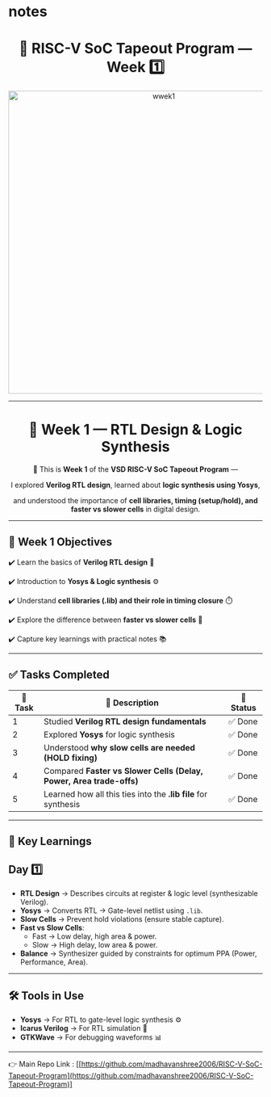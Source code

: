 # notes

<h1 align="center">🔳 RISC-V SoC Tapeout Program — Week 1️⃣</h1>

<p align="center">
<img  alt="wwek1" src="https://github.com/user-attachments/assets/cb677106-251e-46a9-81f6-9c2e6d0f99c0" width="600" />
</p>


---

<div align="center">

# 🚀 Week 1 — RTL Design & Logic Synthesis

🌟 This is **Week 1** of the **VSD RISC-V SoC Tapeout Program** —

I explored **Verilog RTL design**, learned about **logic synthesis using Yosys**,

and understood the importance of **cell libraries, timing (setup/hold), and faster vs slower cells** in digital design.

</div>

---

## 🎯 Week 1 Objectives

✔️ Learn the basics of **Verilog RTL design** 📝

✔️ Introduction to **Yosys & Logic synthesis** ⚙️

✔️ Understand **cell libraries (.lib) and their role in timing closure** ⏱️

✔️ Explore the difference between **faster vs slower cells** 🔄

✔️ Capture key learnings with practical notes 📚

---

## ✅ Tasks Completed

| 📝 Task | 📌 Description | 🎯 Status |
| --- | --- | --- |
| 1 | Studied **Verilog RTL design fundamentals** | ✅ Done |
| 2 | Explored **Yosys** for logic synthesis | ✅ Done |
| 3 | Understood **why slow cells are needed (HOLD fixing)** | ✅ Done |
| 4 | Compared **Faster vs Slower Cells (Delay, Power, Area trade-offs)** | ✅ Done |
| 5 | Learned how all this ties into the **.lib file** for synthesis | ✅ Done |

---

## 📒 Key Learnings

## Day 1️⃣

- **RTL Design** → Describes circuits at register & logic level (synthesizable Verilog).
- **Yosys** → Converts RTL → Gate-level netlist using `.lib`.
- **Slow Cells** → Prevent hold violations (ensure stable capture).
- **Fast vs Slow Cells**:
    - Fast → Low delay, high area & power.
    - Slow → High delay, low area & power.
- **Balance** → Synthesizer guided by constraints for optimum PPA (Power, Performance, Area).

---

## 🛠️ Tools in Use

- **Yosys** → For RTL to gate-level logic synthesis ⚙️
- **Icarus Verilog** → For RTL simulation 📐
- **GTKWave** → For debugging waveforms 📊

---

👉 Main Repo Link : [[https://github.com/madhavanshree2006/RISC-V-SoC-Tapeout-Program](https://github.com/madhavanshree2006/RISC-V-SoC-Tapeout-Program)]
